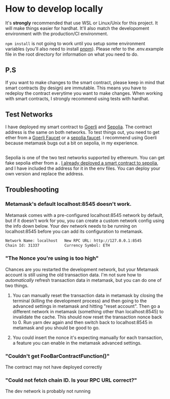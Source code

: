 # How to develop locally

It's **strongly** recommended that use WSL or Linux/Unix for this project. It will make things easier for hardhat. It'll also match the developoment environment with the production/CI environment. 

`npm install` is not going to work until you setup some environment variables (you'll also need to install [pnpm](https://pnpm.io/)). Please refer to the .env.example file in the root directory for information on what you need to do.

## P.S 

If you want to make changes to the smart contract, please keep in mind that smart contracts (by design) are immutable. This means you have to redeploy the contract everytime you want to make changes. When working with smart contracts, I strongly recommend using tests with hardhat.

## Test Networks

I have deployed my smart contract to [Goerli](https://goerli.net/) and [Sepolia](https://sepolia.dev/). The contract address is the same on both networks. To test things out, you need to get ether from a [Goerli Faucet](https://goerlifaucet.com/) or a [sepolia faucet](https://sepolia-faucet.pk910.de/). I recommend using Goerli because metamask bugs out a bit on sepolia, in my experience. 

## 

Sepolia is one of the two test networks supported by ethereum. You can get fake sepolia ether from a . [I already deployed a smart contract to sepolia](https://sepolia.etherscan.io/address/0xfe63e035a1bba894a614409371a0eb5726eec09e), and I have included the address for it in the env files. You can deploy your own version and replace the address.

## Troubleshooting 

### Metamask's default localhost:8545 doesn't work.

Metamask comes with a pre-configured localhost:8545 network by default, but if it doesn't work for you, you can create a custom network config using the info down below. Your dev network needs to be running on localhost:8545 before you can add its configuration to metamask.

```bash
Network Name: localhost   New RPC URL: http://127.0.0.1:8545
Chain Id: 31337           Currency Symbol: ETH
```

### "The Nonce you're using is too high"

Chances are you restarted the development network, but your Metamask account is still using the old transaction data. 
I'm not sure how to _automatically_ refresh transaction data in metamask, but you can do one of two things.

1. You can manually reset the transaction data in metamask by closing the terminal (killing the development process) and then going to the advanced settings in metamask and hitting "reset account". Then go a different network in metamask (something other than localhost:8545) to invalidate the cache. This should now reset the transaction nonce back to 0. Run yarn dev again and then switch back to localhost:8545 in metamask and you should be good to go.

2. You could insert the nonce it's expecting manually for each transaction, a feature you can enable in the metamask advanced settings.

### "Couldn't get FooBarContractFunction()"

The contract may not have deployed correctly

### "Could not fetch chain ID. Is your RPC URL correct?"

The dev network is probably not running
